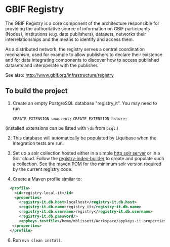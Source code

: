 # GBIF Registry

The GBIF Registry is a core component of the architecture responsible for providing the authoritative source of information on GBIF participants (Nodes), institutions (e.g. data publishers), datasets, networks their interrelationships and the means to identify and access them.

As a distributed network, the registry serves a central coordination mechanism, used for example to allow publishers to declare their existence and for data integrating components to discover how to access published datasets and interoperate with the publisher.

See also: http://www.gbif.org/infrastructure/registry

## To build the project

1. Create an empty PostgreSQL database "registry_it".  You may need to run

    `CREATE EXTENSION unaccent;`
    `CREATE EXTENSION hstore;`

  (installed extensions can be listed with `\dx` from `psql`.)

2. This database will automatically be populated by Liquibase when the integration tests are run.


3. Set up a solr collection hosted either in a simple [http solr server](http://lucene.apache.org/solr/quickstart.html) or in a Solr cloud. Follow the [registry-index-builder](registry-index-builder/README.md) to create and populate such a collection. See the [maven POM](pom.xml) for the minimum solr version required by the current registry code.

4. Create a Maven profile similar to:

````xml
  <profile>
    <id>registry-local-it</id>
    <properties>
      <registry-it.db.host>localhost</registry-it.db.host>
      <registry-it.db.name>registry_it</registry-it.db.name>
      <registry-it.db.username>registry</registry-it.db.username>
      <registry-it.db.password/>
      <appkeys.testfile>/home/mblissett/Workspace/appkeys-it.properties</appkeys.testfile>
   </properties>
  </profile>
````

6. Run `mvn clean install`.
